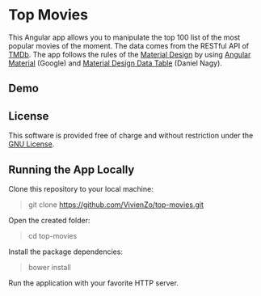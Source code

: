 # Top Movies
This Angular app allows you to manipulate the top 100 list of the most popular movies of the moment.
The data comes from the RESTful API of [TMDb](https://www.themoviedb.org/).
The app follows the rules of the [Material Design](https://www.google.com/design/spec/components/data-tables.html) 
by using [Angular Material](https://material.angularjs.org/latest/) (Google) 
and [Material Design Data Table](https://github.com/daniel-nagy/md-data-table) (Daniel Nagy).

## Demo

## License
This software is provided free of charge and without restriction under the [GNU License](https://github.com/VivienZo/top-movies/blob/master/LICENSE).

## Running the App Locally
Clone this repository to your local machine:
> git clone https://github.com/VivienZo/top-movies.git

Open the created folder:
> cd top-movies

Install the package dependencies:
>   bower install

Run the application with your favorite HTTP server.